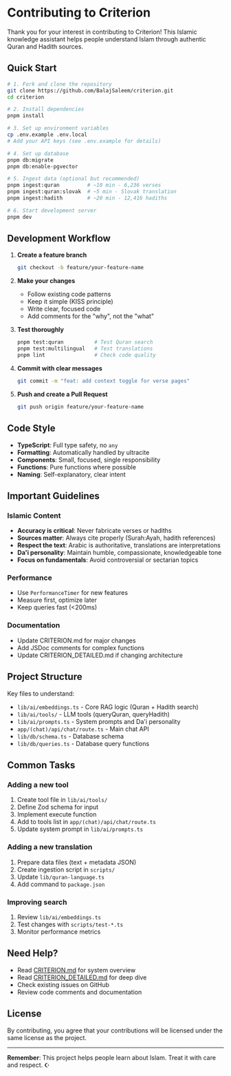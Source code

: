 # Contributing to Criterion

Thank you for your interest in contributing to Criterion! This Islamic knowledge assistant helps people understand Islam through authentic Quran and Hadith sources.

## Quick Start

```bash
# 1. Fork and clone the repository
git clone https://github.com/BalajSaleem/criterion.git
cd criterion

# 2. Install dependencies
pnpm install

# 3. Set up environment variables
cp .env.example .env.local
# Add your API keys (see .env.example for details)

# 4. Set up database
pnpm db:migrate
pnpm db:enable-pgvector

# 5. Ingest data (optional but recommended)
pnpm ingest:quran         # ~10 min - 6,236 verses
pnpm ingest:quran:slovak  # ~5 min - Slovak translation
pnpm ingest:hadith        # ~20 min - 12,416 hadiths

# 6. Start development server
pnpm dev
```

## Development Workflow

1. **Create a feature branch**

   ```bash
   git checkout -b feature/your-feature-name
   ```

2. **Make your changes**

   - Follow existing code patterns
   - Keep it simple (KISS principle)
   - Write clear, focused code
   - Add comments for the "why", not the "what"

3. **Test thoroughly**

   ```bash
   pnpm test:quran          # Test Quran search
   pnpm test:multilingual   # Test translations
   pnpm lint                # Check code quality
   ```

4. **Commit with clear messages**

   ```bash
   git commit -m "feat: add context toggle for verse pages"
   ```

5. **Push and create a Pull Request**
   ```bash
   git push origin feature/your-feature-name
   ```

## Code Style

- **TypeScript**: Full type safety, no `any`
- **Formatting**: Automatically handled by ultracite
- **Components**: Small, focused, single responsibility
- **Functions**: Pure functions where possible
- **Naming**: Self-explanatory, clear intent

## Important Guidelines

### Islamic Content

- **Accuracy is critical**: Never fabricate verses or hadiths
- **Sources matter**: Always cite properly (Surah:Ayah, hadith references)
- **Respect the text**: Arabic is authoritative, translations are interpretations
- **Da'i personality**: Maintain humble, compassionate, knowledgeable tone
- **Focus on fundamentals**: Avoid controversial or sectarian topics

### Performance

- Use `PerformanceTimer` for new features
- Measure first, optimize later
- Keep queries fast (<200ms)

### Documentation

- Update CRITERION.md for major changes
- Add JSDoc comments for complex functions
- Update CRITERION_DETAILED.md if changing architecture

## Project Structure

Key files to understand:

- `lib/ai/embeddings.ts` - Core RAG logic (Quran + Hadith search)
- `lib/ai/tools/` - LLM tools (queryQuran, queryHadith)
- `lib/ai/prompts.ts` - System prompts and Da'i personality
- `app/(chat)/api/chat/route.ts` - Main chat API
- `lib/db/schema.ts` - Database schema
- `lib/db/queries.ts` - Database query functions

## Common Tasks

### Adding a new tool

1. Create tool file in `lib/ai/tools/`
2. Define Zod schema for input
3. Implement execute function
4. Add to tools list in `app/(chat)/api/chat/route.ts`
5. Update system prompt in `lib/ai/prompts.ts`

### Adding a new translation

1. Prepare data files (text + metadata JSON)
2. Create ingestion script in `scripts/`
3. Update `lib/quran-language.ts`
4. Add command to `package.json`

### Improving search

1. Review `lib/ai/embeddings.ts`
2. Test changes with `scripts/test-*.ts`
3. Monitor performance metrics

## Need Help?

- Read [CRITERION.md](./CRITERION.md) for system overview
- Read [CRITERION_DETAILED.md](./CRITERION_DETAILED.md) for deep dive
- Check existing issues on GitHub
- Review code comments and documentation

## License

By contributing, you agree that your contributions will be licensed under the same license as the project.

---

**Remember**: This project helps people learn about Islam. Treat it with care and respect. ☪️
